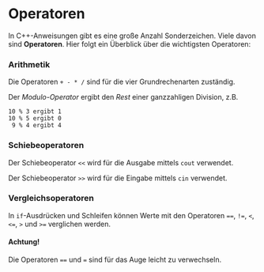 
# Operatoren

In C++-Anweisungen gibt es eine große Anzahl Sonderzeichen. Viele davon sind **Operatoren**. Hier folgt ein Überblick über die wichtigsten Operatoren:

### Arithmetik

Die Operatoren `+ - * /` sind für die vier Grundrechenarten zuständig.

Der *Modulo-Operator* ergibt den *Rest* einer ganzzahligen Division, z.B.

    10 % 3 ergibt 1
    10 % 5 ergibt 0
     9 % 4 ergibt 4


### Schiebeoperatoren

Der Schiebeoperator `<<` wird für die Ausgabe mittels `cout` verwendet.

Der Schiebeoperator `>>` wird für die Eingabe mittels `cin` verwendet.


### Vergleichsoperatoren

In `if`-Ausdrücken und Schleifen können Werte mit den Operatoren `==`, `!=`, `<`, `<=`, `>` und `>=` verglichen werden.

#### Achtung!

Die Operatoren `==` und `=` sind für das Auge leicht zu verwechseln. 

